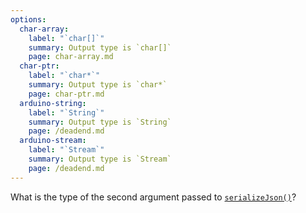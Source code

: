 ```yaml
---
options:
  char-array:
    label: "`char[]`"
    summary: Output type is `char[]`
    page: char-array.md
  char-ptr:
    label: "`char*`"
    summary: Output type is `char*`
    page: char-ptr.md
  arduino-string:
    label: "`String`"
    summary: Output type is `String`
    page: /deadend.md
  arduino-stream:
    label: "`Stream`"
    summary: Output type is `Stream`
    page: /deadend.md
---
```


What is the type of the second argument passed to [`serializeJson()`](/v6/api/json/serializejson/)?